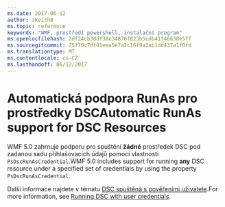 ```yaml
---
ms.date: 2017-06-12
author: JKeithB
ms.topic: reference
keywords: "WMF, prostředí powershell, instalační program"
ms.openlocfilehash: 2df24cb3ddf38c34876f023b5cdb41f46638e5ff
ms.sourcegitcommit: 75f70c7df01eea5e7a2c16f9a3ab1dd437a1f8fd
ms.translationtype: MT
ms.contentlocale: cs-CZ
ms.lasthandoff: 06/12/2017
---
```

# <a name="automatic-runas-support-for-dsc-resources"></a><span data-ttu-id="27fd7-102">Automatická podpora RunAs pro prostředky DSC</span><span class="sxs-lookup"><span data-stu-id="27fd7-102">Automatic RunAs support for DSC Resources</span></span>

<span data-ttu-id="27fd7-103">WMF 5.0 zahrnuje podporu pro spuštění **žádné** prostředek DSC pod zadanou sadu přihlašovacích údajů pomocí vlastnosti `PsDscRunAsCredential`.</span><span class="sxs-lookup"><span data-stu-id="27fd7-103">WMF 5.0 includes support for running **any** DSC resource under a specified set of credentials by using the property `PsDscRunAsCredential`.</span></span> 

<span data-ttu-id="27fd7-104">Další informace najdete v tématu [DSC spuštěná s pověřeními uživatele](https://msdn.microsoft.com/powershell/dsc/runasuser).</span><span class="sxs-lookup"><span data-stu-id="27fd7-104">For more information, see [Running DSC with user credentials](https://msdn.microsoft.com/powershell/dsc/runasuser).</span></span>

